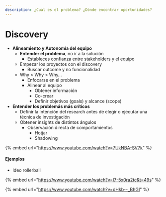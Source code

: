 ```yaml
---
description: ¿Cual es el problema? ¿Dónde encontrar oportunidades?
---
```


# Discovery

* **Alineamiento y Autonomía del equipo**
  * **Entender el problema**, no ir a la solución
    * Estableces confianza entre stakeholders y el equipo
  * Empezar los proyectos con el discovery
    * Buscar outcome y no funcionalidad
  * Why > Why > Why…
    * Enfocarse en el problema
    * Alinear al equipo
      * Obtener información
      * Co-crear
      * Definir objetivos (goals) y alcance (scope)
* **Entender los problemás más críticos**
  * Definir la intención del research antes de elegir o ejecutar una técnica de investigación
  * Obtener insights de distintos ángulos
    * Observación directa de comportamientos
      * Hotjar
      * Shadowing

{% embed url="https://www.youtube.com/watch?v=7UkNBA-SV7k" %}

#### Ejemplos

* Ideo rollerball

{% embed url="https://www.youtube.com/watch?v=l7-5x0ra2tc&t=49s" %}

{% embed url="https://www.youtube.com/watch?v=dHkb--_BhGI" %}
